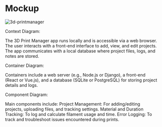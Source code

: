 # Mockup

![3d-printmanager](https://github.com/user-attachments/assets/edbde38c-1a8b-4c6e-b356-a78ae75a230a)

Context Diagram:

  The 3D Print Manager app runs locally and is accessible via a web browser. The user interacts with a front-end interface to add, view, and edit projects. The app communicates with a local database where project files, logs, and notes are stored.

Container Diagram:

  Containers include a web server (e.g., Node.js or Django), a front-end (React or Vue.js), and a database (SQLite or PostgreSQL) for storing project details and logs.

Component Diagram:

  Main components include:
        Project Management: For adding/editing projects, uploading files, and tracking settings.
        Material and Duration Tracking: To log and calculate filament usage and time.
        Error Logging: To track and troubleshoot issues encountered during prints.
